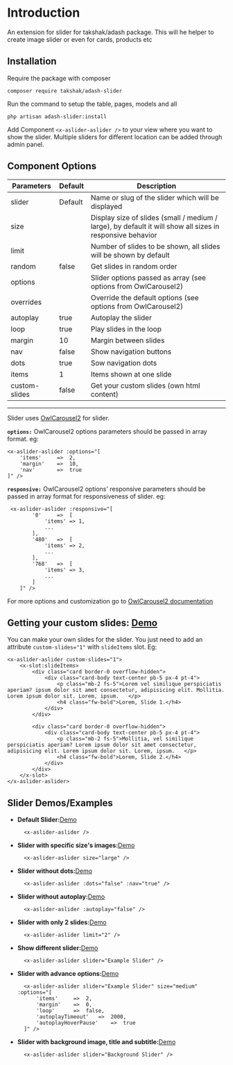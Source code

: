 
#  Introduction
An extension for slider for takshak/adash package. This will he helper to create image slider or even for cards, products etc

##  Installation
Require the package with composer

    composer require takshak/adash-slider

Run the command to setup the table, pages, models and all

    php artisan adash-slider:install

Add Component `<x-aslider-aslider />` to your view where you want to show the slider.
Multiple sliders for different location can be added through admin panel.

##  Component Options
| Parameters | Default | Description |
|--|--|--|
| slider | Default | Name or slug of the slider which will be displayed |
| size |  | Display size of slides (small / medium / large), by default it will show all sizes in responsive behavior |
| limit |  | Number of slides to be shown, all slides will be shown by default |
| random | false | Get slides in random order |
| options |  | Slider options passed as array (see options from OwlCarousel2) |
| overrides |  | Override the default options (see options from OwlCarousel2) |
| autoplay | true | Autoplay the slider |
| loop | true | Play slides in the loop |
| margin | 10 | Margin between slides |
| nav | false | Show navigation buttons |
| dots | true | Sow navigation dots |
| items | 1 | Items shown at one slide |
| custom-slides | false | Get your custom slides (own html content) |

---

Slider uses [OwlCarousel2](https://owlcarousel2.github.io/OwlCarousel2/) for slider.

**`options:`** OwlCarousel2 options parameters should be 	passed in array format. eg:

    <x-aslider-aslider :options="[
	    'items' 	=>	2,
	    'margin' 	=>	10,
	    'nav'		=>	true
    ]" />

**`responsive:`** OwlCarousel2 options' responsive parameters should be	passed in array format for responsiveness of slider. eg:

     <x-aslider-aslider :responsive="[
    	    '0' 	=>	[
	    	    'items' => 1,
	    	    ...
    	    ],
    	    '480' 	=>	[
	    	    'items' => 2,
	    	    ...
    	    ],
    	    '768' 	=>	[
	    	    'items' => 3,
	    	    ...
    	    ]
        ]" />

For more options and customization go to  [OwlCarousel2 documentation](https://owlcarousel2.github.io/OwlCarousel2/docs/started-welcome.html)

##  Getting your custom slides: [Demo](https://project.takshaktiwari.com/packages/adash-slider#demo-custom-slider)
You can make your own slides for the slider. You just need to add an attribute `custom-slides="1"` with `slideItems` slot. Eg:

    <x-aslider-aslider custom-slides="1">
        <x-slot:slideItems>
            <div class="card border-0 overflow-hidden">
                <div class="card-body text-center pb-5 px-4 pt-4">
                    <p class="mb-2 fs-5">Lorem vel similique perspiciatis aperiam? ipsum dolor sit amet consectetur, adipisicing elit. Mollitia. Lorem ipsum dolor sit. Lorem, ipsum.   </p>
                    <h4 class="fw-bold">Lorem, Slide 1.</h4>
                </div>
            </div>

            <div class="card border-0 overflow-hidden">
                <div class="card-body text-center pb-5 px-4 pt-4">
                    <p class="mb-2 fs-5">Mollitia, vel similique perspiciatis aperiam? Lorem ipsum dolor sit amet consectetur, adipisicing elit. Lorem ipsum dolor sit. Lorem, ipsum.   </p>
                    <h4 class="fw-bold">Lorem, Slide 2.</h4>
                </div>
            </div>
        </x-slot>
    </x-aslider-aslider>

## Slider Demos/Examples
- **Default Slider:**[Demo](https://project.takshaktiwari.com/packages/adash-slider#demo-default-slider)

        <x-aslider-aslider />
    
- **Slider with specific size's images:**[Demo](https://project.takshaktiwari.com/packages/adash-slider#demo-sized-slider)

        <x-aslider-aslider size="large" />

- **Slider without dots:**[Demo](https://project.takshaktiwari.com/packages/adash-slider#demo-nav-slider)

        <x-aslider-aslider :dots="false" :nav="true" />

- **Slider without autoplay:**[Demo](https://project.takshaktiwari.com/packages/adash-slider#demo-autoplay-disable-slider)

        <x-aslider-aslider :autoplay="false" />

- **Slider with only 2 slides:**[Demo](https://project.takshaktiwari.com/packages/adash-slider#demo-slide-limit-slider)
    
        <x-aslider-aslider limit="2" />

- **Show different slider:**[Demo](https://project.takshaktiwari.com/packages/adash-slider#demo-other-slider)
    
        <x-aslider-aslider slider="Example Slider" />

- **Slider with advance options:**[Demo](https://project.takshaktiwari.com/packages/adash-slider#demo-advance-options-slider)

        <x-aslider-aslider slider="Example Slider" size="medium" :options="[
            'items'     =>  2,
            'margin'    =>  0,
            'loop'      =>  false,
            'autoplayTimeout'   =>  2000,
            'autoplayHoverPause'    =>  true
        ]" />
        
- **Slider with background image, title and subtitle:**[Demo](https://project.takshaktiwari.com/packages/adash-slider#demo-background-slider)
    
        <x-aslider-aslider slider="Background Slider" />
